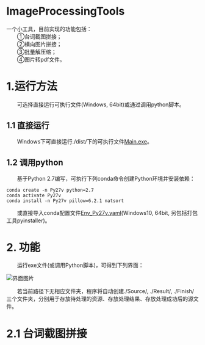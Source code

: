 ImageProcessingTools
==========================================================
一个小工具，目前实现的功能包括：  
&emsp;&emsp;①台词截图拼接；  
&emsp;&emsp;②横向图片拼接；  
&emsp;&emsp;③批量解压缩；  
&emsp;&emsp;④图片转pdf文件。  

# 1.运行方法

&emsp;&emsp;可选择直接运行可执行文件(Windows, 64bit)或通过调用python脚本。

## 1.1 直接运行
 
&emsp;&emsp;Windows下可直接运行./dist/下的可执行文件[Main.exe](https://github.com/zhaoxrthu/ImageProcessingTools/blob/main/dist/Main.exe)。

## 1.2 调用python

&emsp;&emsp;基于Python 2.7编写，可执行下列conda命令创建Python环境并安装依赖：

    conda create -n Py27v python=2.7
    conda activate Py27v
    conda install -n Py27v pillow=6.2.1 natsort

&emsp;&emsp;或直接导入conda配置文件[Env_Py27v.yaml](https://github.com/zhaoxrthu/ImageProcessingTools/blob/main/Env_Py27v.yaml)(Windows10, 64bit, 另包括打包工具pyinstaller)。

# 2. 功能

&emsp;&emsp;运行exe文件(或调用Python脚本)，可得到下列界面：
  
![界面图片](https://github.com/zhaoxrthu/ImageProcessingTools/tree/main/dist/interface.png) 
 
&emsp;&emsp;若当前路径下无相应文件夹，程序将自动创建./Source/, ./Result/, ./Finish/ 三个文件夹，分别用于存放待处理的资源、存放处理结果、存放处理成功后的源文件。  

# 2.1 台词截图拼接






